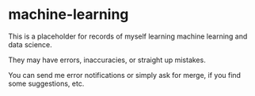 # machine-learning

This is a placeholder for records of myself learning machine learning and data science.

They may have errors, inaccuracies, or straight up mistakes.

You can send me error notifications or simply ask for merge, if you find some suggestions, etc.
